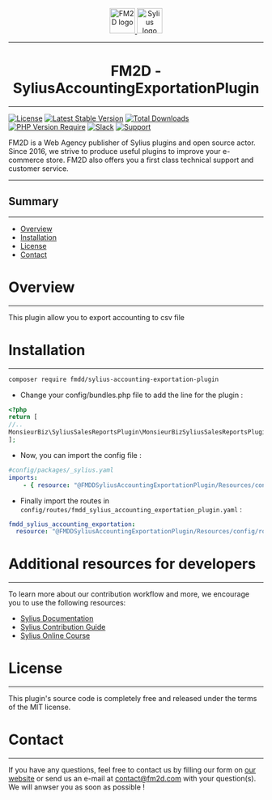 <p align="center">
    <a href="https://fm2d.com/" target="_blank">
        <img height="50" width="auto" src="https://fm2d.com/fm2d-theme/images/logo.png" alt="FM2D logo" />
        <img height="50" width="auto" src="https://demo.sylius.com/assets/shop/img/logo.png" alt="Sylius logo" />
    </a>
</p>

---
<h1 align="center">FM2D - SyliusAccountingExportationPlugin</h1>

---
[![License](http://poser.pugx.org/fmdd/sylius-accounting-exportation-plugin/license)](https://packagist.org/packages/fmdd/sylius-accounting-exportation-plugin)
[![Latest Stable Version](http://poser.pugx.org/fmdd/sylius-accounting-exportation-plugin/v)](https://packagist.org/packages/fmdd/sylius-accounting-exportation-plugin) 
[![Total Downloads](http://poser.pugx.org/fmdd/sylius-accounting-exportation-plugin/downloads)](https://packagist.org/packages/fmdd/sylius-accounting-exportation-plugin) 
[![PHP Version Require](http://poser.pugx.org/fmdd/sylius-accounting-exportation-plugin/require/php)](https://packagist.org/packages/fmdd/sylius-accounting-exportation-plugin)
[![Slack](https://img.shields.io/badge/community%20chat-slack-FF1493.svg)](http://sylius-devs.slack.com)
[![Support](https://img.shields.io/badge/support-contact%20author-blue])](https://fm2d.com/contact)

FM2D is a Web Agency publisher of Sylius plugins and open source actor. Since 2016, we strive to produce useful plugins to improve your e-commerce store. FM2D also offers you a first class technical support and customer service.

---

## Summary

---

* [Overview](#overview)
* [Installation](#installation)
* [License](#license)
* [Contact](#contact)

# Overview 

---

This plugin allow you to export accounting to csv file

# Installation

---

```bash
composer require fmdd/sylius-accounting-exportation-plugin
```

* Change your config/bundles.php file to add the line for the plugin :

```php
<?php
return [
//..
MonsieurBiz\SyliusSalesReportsPlugin\MonsieurBizSyliusSalesReportsPlugin::class => ['all' => true],
];
```

* Now, you can import the config file :
```yaml
#config/packages/_sylius.yaml
imports:
    - { resource: "@FMDDSyliusAccountingExportationPlugin/Resources/config/config.yaml" }
```

* Finally import the routes in `config/routes/fmdd_sylius_accounting_exportation_plugin.yaml` :
```yaml
fmdd_sylius_accounting_exportation:
  resource: "@FMDDSyliusAccountingExportationPlugin/Resources/config/routing.yaml"
```

# Additional resources for developers

---
To learn more about our contribution workflow and more, we encourage you to use the following resources:
* [Sylius Documentation](https://docs.sylius.com/en/latest/)
* [Sylius Contribution Guide](https://docs.sylius.com/en/latest/contributing/)
* [Sylius Online Course](https://sylius.com/online-course/)

# License

---

This plugin's source code is completely free and released under the terms of the MIT license.

# Contact

---

If you have any questions, feel free to contact us by filling our form on [our website](https://fm2d.com/contact-us/) or send us an e-mail at contact@fm2d.com with your question(s). We will anwser you as soon as possible !

